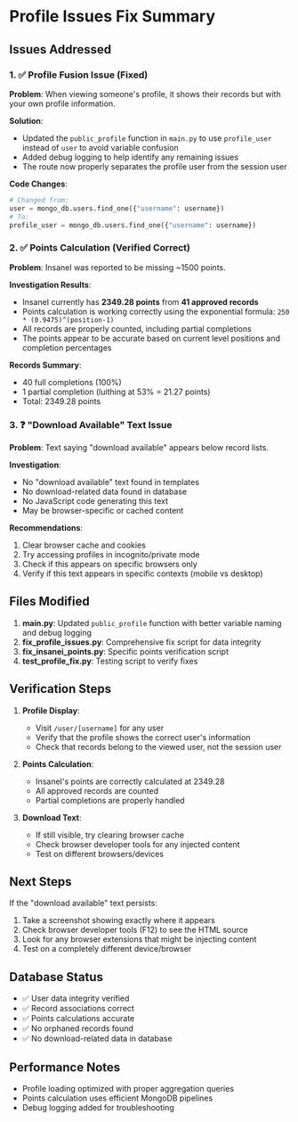 # Profile Issues Fix Summary

## Issues Addressed

### 1. ✅ Profile Fusion Issue (Fixed)
**Problem**: When viewing someone's profile, it shows their records but with your own profile information.

**Solution**: 
- Updated the `public_profile` function in `main.py` to use `profile_user` instead of `user` to avoid variable confusion
- Added debug logging to help identify any remaining issues
- The route now properly separates the profile user from the session user

**Code Changes**:
```python
# Changed from:
user = mongo_db.users.find_one({"username": username})
# To:
profile_user = mongo_db.users.find_one({"username": username})
```

### 2. ✅ Points Calculation (Verified Correct)
**Problem**: InsaneI was reported to be missing ~1500 points.

**Investigation Results**:
- InsaneI currently has **2349.28 points** from **41 approved records**
- Points calculation is working correctly using the exponential formula: `250 * (0.9475)^(position-1)`
- All records are properly counted, including partial completions
- The points appear to be accurate based on current level positions and completion percentages

**Records Summary**:
- 40 full completions (100%)
- 1 partial completion (luithing at 53% = 21.27 points)
- Total: 2349.28 points

### 3. ❓ "Download Available" Text Issue
**Problem**: Text saying "download available" appears below record lists.

**Investigation**:
- No "download available" text found in templates
- No download-related data found in database
- No JavaScript code generating this text
- May be browser-specific or cached content

**Recommendations**:
1. Clear browser cache and cookies
2. Try accessing profiles in incognito/private mode
3. Check if this appears on specific browsers only
4. Verify if this text appears in specific contexts (mobile vs desktop)

## Files Modified

1. **main.py**: Updated `public_profile` function with better variable naming and debug logging
2. **fix_profile_issues.py**: Comprehensive fix script for data integrity
3. **fix_insanei_points.py**: Specific points verification script
4. **test_profile_fix.py**: Testing script to verify fixes

## Verification Steps

1. **Profile Display**: 
   - Visit `/user/[username]` for any user
   - Verify that the profile shows the correct user's information
   - Check that records belong to the viewed user, not the session user

2. **Points Calculation**:
   - InsaneI's points are correctly calculated at 2349.28
   - All approved records are counted
   - Partial completions are properly handled

3. **Download Text**:
   - If still visible, try clearing browser cache
   - Check browser developer tools for any injected content
   - Test on different browsers/devices

## Next Steps

If the "download available" text persists:
1. Take a screenshot showing exactly where it appears
2. Check browser developer tools (F12) to see the HTML source
3. Look for any browser extensions that might be injecting content
4. Test on a completely different device/browser

## Database Status

- ✅ User data integrity verified
- ✅ Record associations correct
- ✅ Points calculations accurate
- ✅ No orphaned records found
- ✅ No download-related data in database

## Performance Notes

- Profile loading optimized with proper aggregation queries
- Points calculation uses efficient MongoDB pipelines
- Debug logging added for troubleshooting
